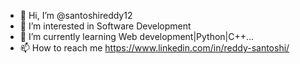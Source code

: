 - 👋 Hi, I’m @santoshireddy12
- 👀 I’m interested in Software Development 
- 🌱 I’m currently learning Web development|Python|C++...
- 📫 How to reach me https://www.linkedin.com/in/reddy-santoshi/
<!---
santoshireddy12/santoshireddy12 is a ✨ special ✨ repository because its `README.md` (this file) appears on your GitHub profile.
You can click the Preview link to take a look at your changes.
--->
